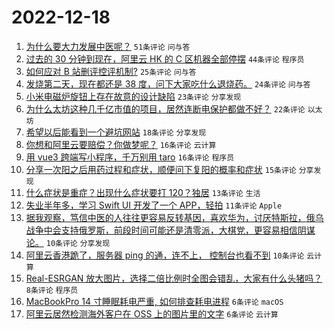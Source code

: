 # 2022-12-18

1. [为什么要大力发展中医呢？](https://www.v2ex.com/t/903270) `51条评论` `问与答`
1. [过去的 30 分钟到现在，阿里云 HK 的 C 区机器全部停摆](https://www.v2ex.com/t/903260) `44条评论` `程序员`
1. [如何应对 B 站删评控评机制?](https://www.v2ex.com/t/903263) `25条评论` `问与答`
1. [发烧第二天，现在都还是 38 度，问下大家吃什么退烧药。](https://www.v2ex.com/t/903273) `24条评论` `问与答`
1. [小米电磁炉旋钮上存在故意的设计缺陷](https://www.v2ex.com/t/903249) `23条评论` `分享发现`
1. [为什么太坊这种几千亿市值的项目，居然连断电保护都做不好？](https://www.v2ex.com/t/903240) `22条评论` `以太坊`
1. [希望以后能看到一个避坑网站](https://www.v2ex.com/t/903244) `18条评论` `分享发现`
1. [你想和阿里云要赔偿？你做梦呢？](https://www.v2ex.com/t/903284) `16条评论` `云计算`
1. [用 vue3 跨端写小程序，千万别用 taro](https://www.v2ex.com/t/903242) `16条评论` `程序员`
1. [分享一次阳之后用药过程和症状，顺便问下复阳的概率和症状](https://www.v2ex.com/t/903255) `15条评论` `分享发现`
1. [什么症状是重症？出现什么症状要打 120？独居](https://www.v2ex.com/t/903277) `13条评论` `生活`
1. [失业半年多，学习 Swift UI 开发了一个 APP，轻拍](https://www.v2ex.com/t/903248) `11条评论` `Apple`
1. [据我观察，笃信中医的人往往更容易反转基因，喜欢华为，讨厌特斯拉，俄乌战争中会支持俄罗斯，前段时间可能还是清零派，大棋党，更容易相信阴谋论。](https://www.v2ex.com/t/903294) `10条评论` `分享发现`
1. [阿里云香港跪了，服务器 ping 的通，连不上， 控制台也看不到](https://www.v2ex.com/t/903269) `10条评论` `云计算`
1. [Real-ESRGAN 放大图片，选择二倍比例时全图会错乱，大家有什么头猪吗？](https://www.v2ex.com/t/903254) `8条评论` `程序员`
1. [MacBookPro 14 寸睡眠耗电严重, 如何排查耗电进程](https://www.v2ex.com/t/903276) `6条评论` `macOS`
1. [阿里云居然检测海外客户在 OSS 上的图片里的文字](https://www.v2ex.com/t/903264) `6条评论` `云计算`
